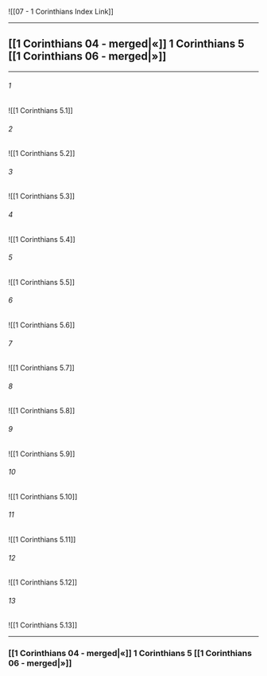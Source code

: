 ![[07 - 1 Corinthians Index Link]]

---
##  [[1 Corinthians 04 - merged|«]] 1 Corinthians 5 [[1 Corinthians 06 - merged|»]]

---

###### 1
![[1 Corinthians 5.1]] 

###### 2
![[1 Corinthians 5.2]] 

###### 3
![[1 Corinthians 5.3]] 

###### 4
![[1 Corinthians 5.4]]

###### 5 
![[1 Corinthians 5.5]] 

###### 6
![[1 Corinthians 5.6]] 

###### 7
![[1 Corinthians 5.7]] 

###### 8
![[1 Corinthians 5.8]] 

###### 9
![[1 Corinthians 5.9]] 

###### 10
![[1 Corinthians 5.10]] 

###### 11
![[1 Corinthians 5.11]] 

###### 12
![[1 Corinthians 5.12]]

###### 13
![[1 Corinthians 5.13]] 


---
###  [[1 Corinthians 04 - merged|«]] 1 Corinthians 5 [[1 Corinthians 06 - merged|»]]